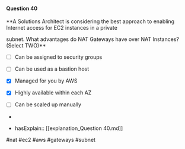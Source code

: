 #### Question  40


**A Solutions Architect is considering the best approach to enabling Internet access for EC2 instances in a private

subnet. What advantages do NAT Gateways have over NAT Instances? (Select TWO)**


- [ ] Can be assigned to security groups


- [ ] Can be used as a bastion host


- [x] Managed for you by AWS


- [x] Highly available within each AZ


- [ ] Can be scaled up manually


*

- hasExplain:: [[explanation_Question  40.md]]

#nat #ec2 #aws #gateways #subnet 